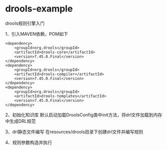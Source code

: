 # drools-example
drools规则引擎入门

1、引入MAVEN依赖，POM如下
~~~~
<dependency>
    <groupId>org.drools</groupId>
    <artifactId>drools-core</artifactId>
    <version>7.45.0.Final</version>
</dependency>
<dependency>
    <groupId>org.drools</groupId>
    <artifactId>drools-compiler</artifactId>
    <version>7.45.0.Final</version>
</dependency>
<dependency>
    <groupId>org.drools</groupId>
    <artifactId>drools-templates</artifactId>
    <version>7.45.0.Final</version>
</dependency>
~~~~
2、初始化知识库
默认启动加载DroolsConfig类中init方法，将drl文件加载到内存中生成DRL规范

3、drl静态文件编写
在resources/drools目录下创建drl文件并编写规则

4、规则参数构造并执行